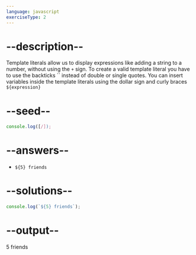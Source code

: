 ```yaml
---
language: javascript
exerciseType: 2
---
```


# --description--

Template literals allow us to display expressions like adding a string to a number, without using the `+` sign.
To create a valid template literal you have to use the backticks \`\` instead of double or single quotes.
You can insert variables inside the template literals using the dollar sign and curly braces `${expression}`

# --seed--

```javascript
console.log([/]);
```

# --answers--

- `${5} friends`

# --solutions--

```javascript
console.log(`${5} friends`);
```

# --output--

5 friends
